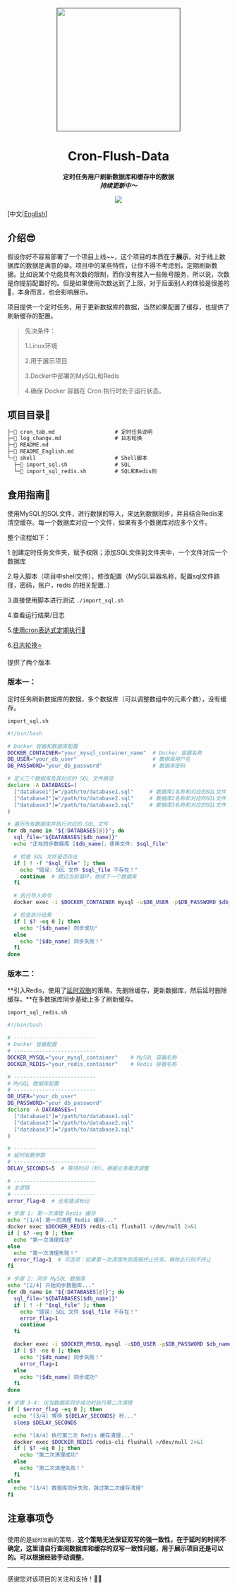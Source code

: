<p align="center">
    <a href="" target="_blank">
      <img src="./imgs/cover.png" width="280" />
    </a>
</p>
<h1 align="center">Cron-Flush-Data</h1>
<p align="center"><strong>定时任务用户刷新数据库和缓存中的数据<br><em>持续更新中～</em></strong></p>
<div align="center">
    <a href=""><img src="https://img.shields.io/badge/github-项目地址-yellow.svg?style=plasticr"></a></div>



[中文|[English](./README_English.md)]

## 介绍😎

​	假设你好不容易部署了一个项目上线~~，这个项目的本质在于**展示**，对于线上数据库的数据是满意的😁。项目中的某些特性，让你不得不考虑到，定期刷新数据。比如说某个功能具有次数的限制，而你没有接入一些账号服务，所以说，次数是你提前配置好的。但是如果使用次数达到了上限，对于后面别人的体验是很差的🥹，本身而言，也会影响展示。

​	项目提供一个定时任务，用于更新数据库的数据，当然如果配置了缓存，也提供了刷新缓存的配置。

> 先决条件：
>
> 1.Linux环境
>
> 2.用于展示项目
>
> 3.Docker中部署的MySQL和Redis
>
> 4.确保 Docker 容器在 Cron 执行时处于运行状态。

## 项目目录📇

```txt
├─📄 cron_tab.md                   # 定时任务说明
├─📄 log_change.md                 # 日志轮换
├─📄 README.md
├─📄 README_English.md
└─📁 shell                         # Shell脚本
  ├─📄 import_sql.sh               # SQL
  └─📄 import_sql_redis.sh         # SQL和Redis的
```



## 食用指南🧭

使用MySQL的SQL文件，进行数据的导入，来达到数据同步，并且结合Redis来清空缓存。每一个数据库对应一个文件，如果有多个数据库对应多个文件。

整个流程如下：

1.创建定时任务文件夹，赋予权限；添加SQL文件到文件夹中，一个文件对应一个数据库

2.导入脚本（项目中shell文件），修改配置（MySQL容器名称，配置sql文件路径，密码，账户，redis 的相关配置..）

3.直接使用脚本进行测试 `./import_sql.sh`

4.查看运行结果/日志

5.[使用cron表达式定期执行🤖](./cron_tab.md)

6.[日志轮换⭐](./log_change.md)



提供了两个版本

### 版本一：

定时任务刷新数据库的数据，多个数据库（可以调整数组中的元素个数），没有缓存。

`import_sql.sh`

```sh
#!/bin/bash

# Docker 容器和数据库配置
DOCKER_CONTAINER="your_mysql_container_name"  # Docker 容器名称
DB_USER="your_db_user"                        # 数据库用户名
DB_PASSWORD="your_db_password"                # 数据库密码

# 定义三个数据库及其对应的 SQL 文件路径
declare -A DATABASES=(
  ["database1"]="/path/to/database1.sql"     # 数据库1名称和对应的SQL文件
  ["database2"]="/path/to/database2.sql"     # 数据库2名称和对应的SQL文件
  ["database3"]="/path/to/database3.sql"     # 数据库3名称和对应的SQL文件
)

# 遍历所有数据库并执行对应的 SQL 文件
for db_name in "${!DATABASES[@]}"; do
  sql_file="${DATABASES[$db_name]}"
  echo "正在同步数据库 [$db_name]，使用文件: $sql_file"

  # 检查 SQL 文件是否存在
  if [ ! -f "$sql_file" ]; then
    echo "错误: SQL 文件 $sql_file 不存在！"
    continue  # 跳过当前循环，继续下一个数据库
  fi

  # 执行导入命令
  docker exec -i $DOCKER_CONTAINER mysql -u$DB_USER -p$DB_PASSWORD $db_name < $sql_file

  # 检查执行结果
  if [ $? -eq 0 ]; then
    echo "[$db_name] 同步成功"
  else
    echo "[$db_name] 同步失败！"
  fi
done
```



### 版本二：

**引入Redis，使用了[延时双删](#注意事项👌)的策略，先删除缓存，更新数据库，然后延时删除缓存。**在多数据库同步基础上多了刷新缓存。

`import_sql_redis.sh`

```sh
#!/bin/bash

# --------------------------
# Docker 容器配置
# --------------------------
DOCKER_MYSQL="your_mysql_container"    # MySQL 容器名称
DOCKER_REDIS="your_redis_container"    # Redis 容器名称

# --------------------------
# MySQL 数据库配置
# --------------------------
DB_USER="your_db_user"
DB_PASSWORD="your_db_password"
declare -A DATABASES=(
  ["database1"]="/path/to/database1.sql"
  ["database2"]="/path/to/database2.sql"
  ["database3"]="/path/to/database3.sql"
)

# --------------------------
# 延时双删参数
# --------------------------
DELAY_SECONDS=5  # 等待时间（秒），根据业务需求调整

# --------------------------
# 主逻辑
# --------------------------
error_flag=0  # 全局错误标记

# 步骤 1: 第一次清理 Redis 缓存
echo "[1/4] 第一次清理 Redis 缓存..."
docker exec $DOCKER_REDIS redis-cli flushall >/dev/null 2>&1
if [ $? -eq 0 ]; then
  echo "第一次清理成功"
else
  echo "第一次清理失败！"
  error_flag=1  # 可选项：如果第一次清理失败直接终止任务，移除此行则不终止
fi

# 步骤 2: 同步 MySQL 数据库
echo "[2/4] 开始同步数据库..."
for db_name in "${!DATABASES[@]}"; do
  sql_file="${DATABASES[$db_name]}"
  if [ ! -f "$sql_file" ]; then
    echo "错误: SQL 文件 $sql_file 不存在！"
    error_flag=1
    continue
  fi

  docker exec -i $DOCKER_MYSQL mysql -u$DB_USER -p$DB_PASSWORD $db_name < "$sql_file"
  if [ $? -ne 0 ]; then
    echo "[$db_name] 同步失败！"
    error_flag=1
  else
    echo "[$db_name] 同步成功"
  fi
done

# 步骤 3-4: 仅当数据库同步成功时执行第二次清理
if [ $error_flag -eq 0 ]; then
  echo "[3/4] 等待 ${DELAY_SECONDS} 秒..."
  sleep $DELAY_SECONDS

  echo "[4/4] 执行第二次 Redis 缓存清理..."
  docker exec $DOCKER_REDIS redis-cli flushall >/dev/null 2>&1
  if [ $? -eq 0 ]; then
    echo "第二次清理成功"
  else
    echo "第二次清理失败！"
  fi
else
  echo "[3/4] 数据库同步失败，跳过第二次缓存清理"
fi
```



## 注意事项👌

使用的是`延时双删`的策略，**这个策略无法保证双写的强一致性，在于延时的时间不确定，这里请自行查阅数据库和缓存的双写一致性问题，用于展示项目还是可以的。可以根据经验手动调整**。

------

感谢您对该项目的关注和支持！🕵️‍♀️





